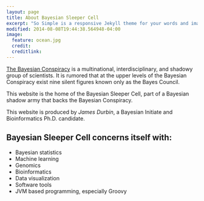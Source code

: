 ```yaml
---
layout: page
title: About Bayesian Sleeper Cell
excerpt: "So Simple is a responsive Jekyll theme for your words and images."
modified: 2014-08-08T19:44:38.564948-04:00
image:
  feature: ocean.jpg
  credit:
  creditlink: 
---
```


[The Bayesian Conspiracy](http://www.yudkowsky.net/rational/bayes) is a multinational, interdisciplinary, and shadowy group of scientists. It is rumored that at the upper levels of the Bayesian Conspiracy exist nine silent figures known only as the Bayes Council.

This website is the home of the Bayesian Sleeper Cell, part of a Bayesian shadow army that backs the Bayesian Conspiracy. 

This website is produced by *James Durbin*, a Bayesian Initiate and Bioinformatics Ph.D. candidate.  

## Bayesian Sleeper Cell concerns itself with:

* Bayesian statistics
* Machine learning
* Genomics
* Bioinformatics
* Data visualization
* Software tools
* JVM based programming, especially Groovy

